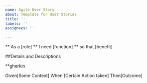 ```yaml
---
name: Agile User Story
about: Template for User Stories
title: ''
labels: ''
assignees: ''

---
```


** As a [role]
** I need [function]
** so that [benefit]

##Details and Descriptions


**gherkin

Given[Some Context]
When [Certain Action taken]
Then[Outcome]
